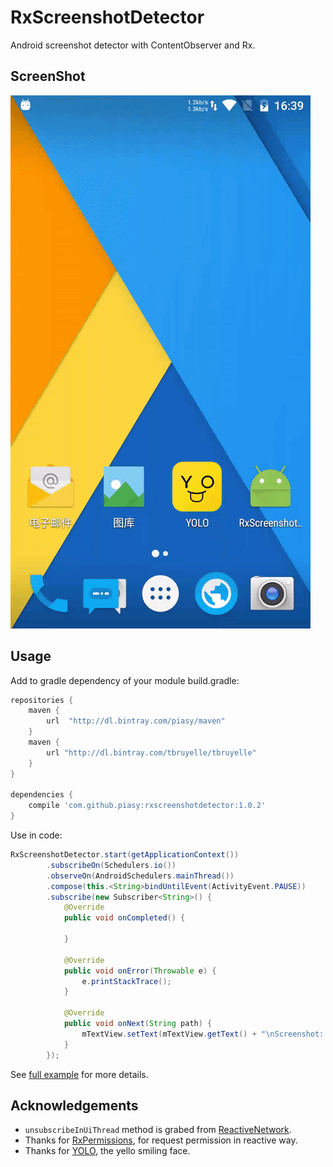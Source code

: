 # RxScreenshotDetector
Android screenshot detector with ContentObserver and Rx.

## ScreenShot

![screenshot-detector-demo.gif](art/screenshot-detector-demo.gif)

## Usage
Add to gradle dependency of your module build.gradle:

```gradle
repositories {
    maven {
        url  "http://dl.bintray.com/piasy/maven" 
    }
    maven { 
        url "http://dl.bintray.com/tbruyelle/tbruyelle" 
    }
}

dependencies {
    compile 'com.github.piasy:rxscreenshotdetector:1.0.2'
}
```

Use in code:

```java
RxScreenshotDetector.start(getApplicationContext())
        .subscribeOn(Schedulers.io())
        .observeOn(AndroidSchedulers.mainThread())
        .compose(this.<String>bindUntilEvent(ActivityEvent.PAUSE))
        .subscribe(new Subscriber<String>() {
            @Override
            public void onCompleted() {

            }

            @Override
            public void onError(Throwable e) {
                e.printStackTrace();
            }

            @Override
            public void onNext(String path) {
                mTextView.setText(mTextView.getText() + "\nScreenshot: " + path);
            }
        });
```

See [full example](https://github.com/Piasy/RxScreenshotDetector/tree/master/app) for more details.

## Acknowledgements
+  `unsubscribeInUiThread` method is grabed from [ReactiveNetwork](https://github.com/pwittchen/ReactiveNetwork).
+  Thanks for [RxPermissions](https://github.com/tbruyelle/RxPermissions), for request permission in reactive way.
+  Thanks for [YOLO](https://www.yoloyolo.tv/), the yello smiling face.
